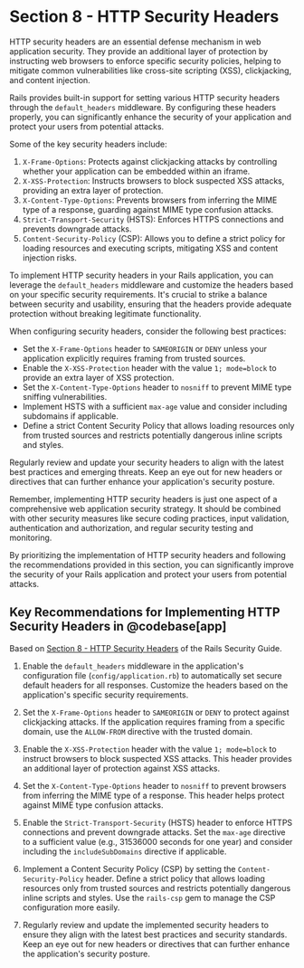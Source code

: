 # Section 8 - HTTP Security Headers

HTTP security headers are an essential defense mechanism in web application security. They provide an additional layer of protection by instructing web browsers to enforce specific security policies, helping to mitigate common vulnerabilities like cross-site scripting (XSS), clickjacking, and content injection.

Rails provides built-in support for setting various HTTP security headers through the `default_headers` middleware. By configuring these headers properly, you can significantly enhance the security of your application and protect your users from potential attacks.

Some of the key security headers include:

1. `X-Frame-Options`: Protects against clickjacking attacks by controlling whether your application can be embedded within an iframe.
2. `X-XSS-Protection`: Instructs browsers to block suspected XSS attacks, providing an extra layer of protection.
3. `X-Content-Type-Options`: Prevents browsers from inferring the MIME type of a response, guarding against MIME type confusion attacks.
4. `Strict-Transport-Security` (HSTS): Enforces HTTPS connections and prevents downgrade attacks.
5. `Content-Security-Policy` (CSP): Allows you to define a strict policy for loading resources and executing scripts, mitigating XSS and content injection risks.

To implement HTTP security headers in your Rails application, you can leverage the `default_headers` middleware and customize the headers based on your specific security requirements. It's crucial to strike a balance between security and usability, ensuring that the headers provide adequate protection without breaking legitimate functionality.

When configuring security headers, consider the following best practices:

- Set the `X-Frame-Options` header to `SAMEORIGIN` or `DENY` unless your application explicitly requires framing from trusted sources.
- Enable the `X-XSS-Protection` header with the value `1; mode=block` to provide an extra layer of XSS protection.
- Set the `X-Content-Type-Options` header to `nosniff` to prevent MIME type sniffing vulnerabilities.
- Implement HSTS with a sufficient `max-age` value and consider including subdomains if applicable.
- Define a strict Content Security Policy that allows loading resources only from trusted sources and restricts potentially dangerous inline scripts and styles.

Regularly review and update your security headers to align with the latest best practices and emerging threats. Keep an eye out for new headers or directives that can further enhance your application's security posture.

Remember, implementing HTTP security headers is just one aspect of a comprehensive web application security strategy. It should be combined with other security measures like secure coding practices, input validation, authentication and authorization, and regular security testing and monitoring.

By prioritizing the implementation of HTTP security headers and following the recommendations provided in this section, you can significantly improve the security of your Rails application and protect your users from potential attacks.

## Key Recommendations for Implementing HTTP Security Headers in @codebase[app]
Based on [Section 8 - HTTP Security Headers](https://guides.rubyonrails.org/security.html#http-security-headers) of the Rails Security Guide.

1. Enable the `default_headers` middleware in the application's configuration file (`config/application.rb`) to automatically set secure default headers for all responses. Customize the headers based on the application's specific security requirements.

2. Set the `X-Frame-Options` header to `SAMEORIGIN` or `DENY` to protect against clickjacking attacks. If the application requires framing from a specific domain, use the `ALLOW-FROM` directive with the trusted domain.

3. Enable the `X-XSS-Protection` header with the value `1; mode=block` to instruct browsers to block suspected XSS attacks. This header provides an additional layer of protection against XSS attacks.

4. Set the `X-Content-Type-Options` header to `nosniff` to prevent browsers from inferring the MIME type of a response. This header helps protect against MIME type confusion attacks.

5. Enable the `Strict-Transport-Security` (HSTS) header to enforce HTTPS connections and prevent downgrade attacks. Set the `max-age` directive to a sufficient value (e.g., 31536000 seconds for one year) and consider including the `includeSubDomains` directive if applicable.

6. Implement a Content Security Policy (CSP) by setting the `Content-Security-Policy` header. Define a strict policy that allows loading resources only from trusted sources and restricts potentially dangerous inline scripts and styles. Use the `rails-csp` gem to manage the CSP configuration more easily.

7. Regularly review and update the implemented security headers to ensure they align with the latest best practices and security standards. Keep an eye out for new headers or directives that can further enhance the application's security posture.


